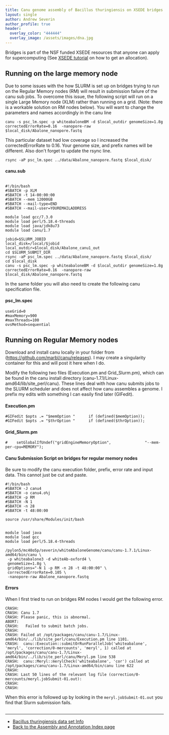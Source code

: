 ```yaml
---
title: Canu genome assembly of Bacillus thuringiensis on XSEDE bridges
layout: single
author: Andrew Severin
author_profile: true
header:
  overlay_color: "444444"
  overlay_image: /assets/images/dna.jpg
---
```



  Bridges is part of the NSF funded XSEDE resources that anyone can apply for supercomputing (See [XSEDE tutorial](../../Appendix/HPC/xsede/xsede.md) on how to get an allocation).


## Running on the large memory node

Due to some issues with the how SLURM is set up on bridges trying to run on the Regular Memory nodes (RM) will result in submission failure of the canu sub jobs. To overcome this issue, the following script will run on a single Large Memory node (XLM) rather than running on a grid. (Note: there is a workable solution on RM nodes below).  You will want to change the parameters and names accordingly in the canu line

```canu -s psc_lm.spec -p whiteabaloneBM -d $local_outdir genomeSize=1.8g correctedErrorRate=0.16  -nanopore-raw $local_disk/Abalone_nanopore.fastq```

This particular dataset had low coverage so I increased the correctedErrorRate to 0.16.  Your genome size, and prefix names will be different.  Also don't forget to update the rsync line.

```rsync -aP psc_lm.spec ../data/Abalone_nanopore.fastq $local_disk/```

#### canu.sub

```

#!/bin/bash
#SBATCH -p XLM
#SBATCH -t 14-00:00:00
#SBATCH --mem 12000GB
#SBATCH --mail-type=END
#SBATCH --mail-user=YOUREMAILADDRESS

module load gcc/7.3.0
module load perl/5.18.4-threads
module load java/jdk8u73
module load canu/1.7

jobid=$SLURM_JOBID
local_disk=/local/$jobid
local_outdir=$local_disk/Abalone_canu1_out
cd $SLURM_SUBMIT_DIR
rsync -aP psc_lm.spec ../data/Abalone_nanopore.fastq $local_disk/
cd $local_disk
canu -s psc_lm.spec -p whiteabaloneBM -d $local_outdir genomeSize=1.8g correctedErrorRate=0.16  -nanopore-raw $local_disk/Abalone_nanopore.fastq
```

In the same folder you will also need to create the following canu specification file.


#### psc_lm.spec

```
useGrid=0
#maxMemory=900
#maxThreads=100
ovsMethod=sequential
```


## Running on Regular Memory nodes

Download and install canu locally in your folder from (https://github.com/marbl/canu/releases).  I may create a singularity container for this and will post it here when I do.

Modify the following two files (Execution.pm and Grid_Slurm.pm), which can be found in the canu install directory (canu-1.7.1/Linux-amd64/lib/site_perl/canu).  These lines deal with how canu submits jobs to the SLURM scheduler and does not affect how canu assembles a genome.  I prefix my edits with something I can easily find later (GIFedit).

#### Execution.pm

```
#GIFedit $opts .= "$memOption "      if (defined($memOption));
#GIFedit $opts .= "$thrOption "      if (defined($thrOption));
```

#### Grid_Slurm.pm

```
#    setGlobalIfUndef("gridEngineMemoryOption",               "--mem-per-cpu=MEMORY");
```

#### Canu Submission Script on bridges for regular memory nodes

Be sure to modify the canu execution folder, prefix, error rate and input data.  This cannot just be cut and paste.

```
#!/bin/bash
#SBATCH -J canu4
#SBATCH -o canu4.o%j
#SBATCH -p RM
#SBATCH -N 1
#SBATCH -n 28
#SBATCH -t 48:00:00

source /usr/share/Modules/init/bash


module load java
module load gcc
module load perl/5.18.4-threads

/pylon5/mc48o5p/severin/whiteAbaloneGenome/canu/canu-1.7.1/Linux-amd64/bin/canu \
 -p whiteabalone3 -d whiteAb-oxford4 \
 genomeSize=1.8g \
 gridOptions="-N 1 -p RM -n 28 -t 48:00:00" \
 correctedErrorRate=0.105 \
 -nanopore-raw Abalone_nanopore.fastq
```

#### Errors

When I first tried to run on bridges RM nodes I would get the following error.

```
CRASH:
CRASH: Canu 1.7
CRASH: Please panic, this is abnormal.
ABORT:
CRASH:   Failed to submit batch jobs.
CRASH:
CRASH: Failed at /opt/packages/canu/canu-1.7/Linux-amd64/bin/../lib/site_perl/canu/Execution.pm line 1101.
CRASH:  canu::Execution::submitOrRunParallelJob('whiteabalone', 'meryl', 'correction/0-mercounts', 'meryl', 1) called at /opt/packages/canu/canu-1.7/Linux-
amd64/bin/../lib/site_perl/canu/Meryl.pm line 538
CRASH:  canu::Meryl::merylCheck('whiteabalone', 'cor') called at /opt/packages/canu/canu-1.7/Linux-amd64/bin/canu line 622
CRASH:
CRASH: Last 50 lines of the relevant log file (correction/0-mercounts/meryl.jobSubmit-01.out):
CRASH:
CRASH:
```

When this error is followed up by looking in the ```meryl.jobSubmit-01.out``` you find that Slurm submission fails.

```

```

---

* [Bacillus thuringiensis data set Info](BT_background.md)
* [Back to the Assembly and Annotation Index page](../../GenomeAnnotation/annotation_and_assembly_index.md)
